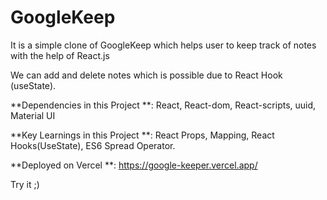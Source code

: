 # GoogleKeep

It is a simple clone of GoogleKeep which helps user to keep track of notes with the help of React.js

We can add and delete notes which is possible due to React Hook (useState).

**Dependencies in this Project **: React, React-dom, React-scripts, uuid, Material UI

**Key Learnings in this Project **: React Props, Mapping, React Hooks(UseState), ES6 Spread Operator.

**Deployed on Vercel **: https://google-keeper.vercel.app/

Try it ;)
